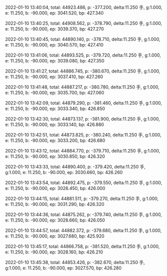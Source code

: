 2022-01-10 13:40:04, total: 44923.486, p: -377.200, delta:11.250 手, g:1.000, e: 11.250, b: -90.000, ep: 3041.520, bp: 427.340

2022-01-10 13:40:25, total: 44908.562, p: -378.790, delta:11.250 手, g:1.000, e: 11.250, b: -90.000, ep: 3039.370, bp: 427.270

2022-01-10 13:40:45, total: 44890.140, p: -378.710, delta:11.250 手, g:1.000, e: 11.250, b: -90.000, ep: 3040.570, bp: 427.410

2022-01-10 13:41:06, total: 44893.525, p: -379.720, delta:11.250 手, g:1.000, e: 11.250, b: -90.000, ep: 3039.080, bp: 427.350

2022-01-10 13:41:27, total: 44886.745, p: -380.670, delta:11.250 手, g:1.000, e: 11.250, b: -90.000, ep: 3037.410, bp: 427.260

2022-01-10 13:41:48, total: 44887.217, p: -380.780, delta:11.250 手, g:1.000, e: 11.250, b: -90.000, ep: 3035.700, bp: 427.060

2022-01-10 13:42:09, total: 44879.290, p: -381.460, delta:11.250 手, g:1.000, e: 11.250, b: -90.000, ep: 3033.340, bp: 426.850

2022-01-10 13:42:30, total: 44873.137, p: -381.900, delta:11.250 手, g:1.000, e: 11.250, b: -90.000, ep: 3033.140, bp: 426.880

2022-01-10 13:42:51, total: 44873.825, p: -380.240, delta:11.250 手, g:1.000, e: 11.250, b: -90.000, ep: 3033.200, bp: 426.680

2022-01-10 13:43:12, total: 44884.770, p: -379.710, delta:11.250 手, g:1.000, e: 11.250, b: -90.000, ep: 3030.850, bp: 426.320

2022-01-10 13:43:33, total: 44890.400, p: -379.420, delta:11.250 手, g:1.000, e: 11.250, b: -90.000, ep: 3030.660, bp: 426.260

2022-01-10 13:43:54, total: 44892.475, p: -379.550, delta:11.250 手, g:1.000, e: 11.250, b: -90.000, ep: 3028.450, bp: 426.000

2022-01-10 13:44:15, total: 44881.511, p: -379.270, delta:11.250 手, g:1.000, e: 11.250, b: -90.000, ep: 3031.290, bp: 426.320

2022-01-10 13:44:36, total: 44875.262, p: -379.740, delta:11.250 手, g:1.000, e: 11.250, b: -90.000, ep: 3028.660, bp: 426.050

2022-01-10 13:44:57, total: 44882.372, p: -379.680, delta:11.250 手, g:1.000, e: 11.250, b: -90.000, ep: 3027.680, bp: 425.920

2022-01-10 13:45:17, total: 44866.758, p: -381.520, delta:11.250 手, g:1.000, e: 11.250, b: -90.000, ep: 3028.160, bp: 426.210

2022-01-10 13:45:38, total: 44853.426, p: -382.670, delta:11.250 手, g:1.000, e: 11.250, b: -90.000, ep: 3027.570, bp: 426.280